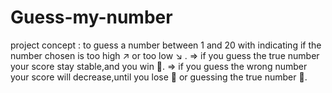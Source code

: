 # Guess-my-number

project concept :
to guess a number between 1 and 20 with indicating if the number chosen is too high ↗️​ or too low ↘️​ .
=> if you guess the true number your score stay stable,and you win 🥳​.
=> if you guess the wrong number your score will decrease,until you lose 🙁​ or guessing the true number 🤠​.
